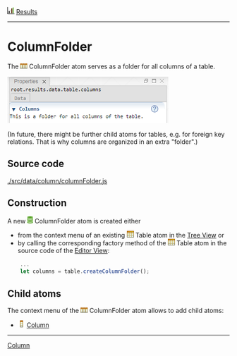 ![](../../../../icons/results.png) [Results](../results.md)

----

# ColumnFolder

The ![](../../../../icons/columnFolder.png) ColumnFolder atom serves as a folder for all columns of a table.   

![](../../../images/columnFolder.png)

(In future, there might be further child atoms for tables, e.g. for foreign key relations. That is why columns are organized in an extra "folder".)

## Source code

[./src/data/column/columnFolder.js](../../../src/data/column/columnFolder.js)

## Construction

A new ![](../../../../icons/data.png) ColumnFolder atom is created either 

* from the context menu of an existing ![](../../../../icons/table.png) Table atom in the [Tree View](../../views/treeView.md) or 
* by calling the corresponding factory method of the ![](../../../../icons/table.png) Table atom in the source code of the [Editor View](../../views/editorView.md):

```javascript
    ...
    let columns = table.createColumnFolder();	     
```

## Child atoms

The context menu of the ![](../../../../icons/columnFolder.png) ColumnFolder atom allows to add child atoms: 

* ![](../../../../icons/column.png) [Column](./column.md)

----
[Column](./column.md)
